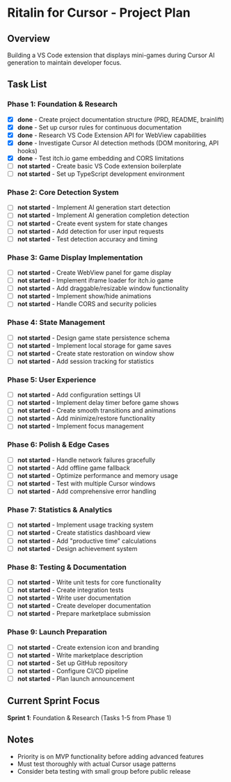 # Ritalin for Cursor - Project Plan

## Overview
Building a VS Code extension that displays mini-games during Cursor AI generation to maintain developer focus.

## Task List

### Phase 1: Foundation & Research
- [x] **done** - Create project documentation structure (PRD, README, brainlift)
- [x] **done** - Set up cursor rules for continuous documentation
- [x] **done** - Research VS Code Extension API for WebView capabilities
- [x] **done** - Investigate Cursor AI detection methods (DOM monitoring, API hooks)
- [x] **done** - Test itch.io game embedding and CORS limitations
- [ ] **not started** - Create basic VS Code extension boilerplate
- [ ] **not started** - Set up TypeScript development environment

### Phase 2: Core Detection System
- [ ] **not started** - Implement AI generation start detection
- [ ] **not started** - Implement AI generation completion detection
- [ ] **not started** - Create event system for state changes
- [ ] **not started** - Add detection for user input requests
- [ ] **not started** - Test detection accuracy and timing

### Phase 3: Game Display Implementation
- [ ] **not started** - Create WebView panel for game display
- [ ] **not started** - Implement iframe loader for itch.io game
- [ ] **not started** - Add draggable/resizable window functionality
- [ ] **not started** - Implement show/hide animations
- [ ] **not started** - Handle CORS and security policies

### Phase 4: State Management
- [ ] **not started** - Design game state persistence schema
- [ ] **not started** - Implement local storage for game saves
- [ ] **not started** - Create state restoration on window show
- [ ] **not started** - Add session tracking for statistics

### Phase 5: User Experience
- [ ] **not started** - Add configuration settings UI
- [ ] **not started** - Implement delay timer before game shows
- [ ] **not started** - Create smooth transitions and animations
- [ ] **not started** - Add minimize/restore functionality
- [ ] **not started** - Implement focus management

### Phase 6: Polish & Edge Cases
- [ ] **not started** - Handle network failures gracefully
- [ ] **not started** - Add offline game fallback
- [ ] **not started** - Optimize performance and memory usage
- [ ] **not started** - Test with multiple Cursor windows
- [ ] **not started** - Add comprehensive error handling

### Phase 7: Statistics & Analytics
- [ ] **not started** - Implement usage tracking system
- [ ] **not started** - Create statistics dashboard view
- [ ] **not started** - Add "productive time" calculations
- [ ] **not started** - Design achievement system

### Phase 8: Testing & Documentation
- [ ] **not started** - Write unit tests for core functionality
- [ ] **not started** - Create integration tests
- [ ] **not started** - Write user documentation
- [ ] **not started** - Create developer documentation
- [ ] **not started** - Prepare marketplace submission

### Phase 9: Launch Preparation
- [ ] **not started** - Create extension icon and branding
- [ ] **not started** - Write marketplace description
- [ ] **not started** - Set up GitHub repository
- [ ] **not started** - Configure CI/CD pipeline
- [ ] **not started** - Plan launch announcement

## Current Sprint Focus
**Sprint 1**: Foundation & Research (Tasks 1-5 from Phase 1)

## Notes
- Priority is on MVP functionality before adding advanced features
- Must test thoroughly with actual Cursor usage patterns
- Consider beta testing with small group before public release 